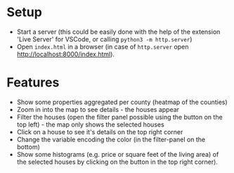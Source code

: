 # Setup

* Start a server (this could be easily done with the help of the extension
  'Live Server' for VSCode, or calling `python3 -m http.server`)
* Open `index.html` in a browser (in case of `http.server` open
  [http://localhost:8000/index.html](http://localhost:8000/index.html)).


# Features

* Show some properties aggregated per county (heatmap of the counties)
* Zoom in into the map to see details - the houses appear
* Filter the houses (open the filter panel possible using the button on the top
  left) - the map only shows the selected houses
* Click on a house to see it's details on the top right corner
* Change the variable encoding the color (in the filter-panel on the bottom)
* Show some histograms (e.g. price or square feet of the living area) of the
  selected houses by clicking on the button in the top right corner).
